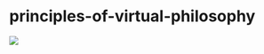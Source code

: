 # principles-of-virtual-philosophy
![](https://github.com/nondejus/principles-of-the-virtual-philosophy/blob/main/ArtBoard%20Image%20(134).jpg)
